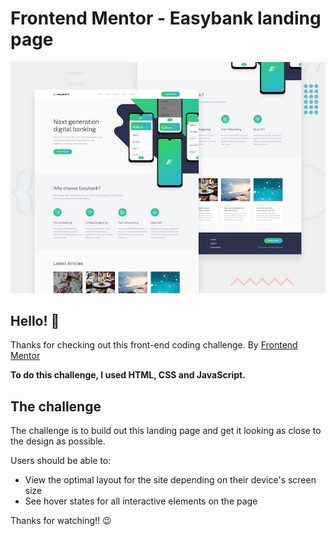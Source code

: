 # Frontend Mentor - Easybank landing page

![Design preview for the Easybank landing page coding challenge](challenge-assets/design/desktop-preview.jpg)

## Hello! 👋

Thanks for checking out this front-end coding challenge.
By [Frontend Mentor](https://www.frontendmentor.io)

**To do this challenge, I used HTML, CSS and JavaScript.**

## The challenge

The challenge is to build out this landing page and get it looking as close to the design as possible.

Users should be able to:

- View the optimal layout for the site depending on their device's screen size
- See hover states for all interactive elements on the page

Thanks for watching!! 😉

